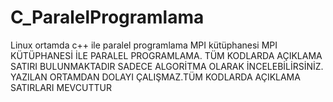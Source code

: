 # C_ParalelProgramlama
Linux ortamda c++ ile paralel programlama  MPI kütüphanesi
MPI KÜTÜPHANESİ İLE PARALEL PROGRAMLAMA. TÜM KODLARDA AÇIKLAMA SATIRI BULUNMAKTADIR  SADECE ALGORİTMA OLARAK İNCELEBİLİRSİNİZ. YAZILAN ORTAMDAN DOLAYI ÇALIŞMAZ.TÜM KODLARDA AÇIKLAMA SATIRLARI MEVCUTTUR
